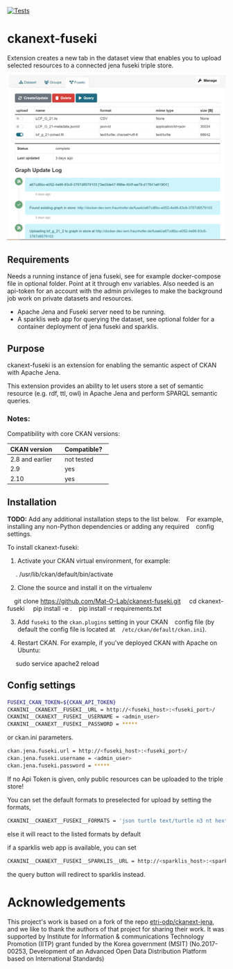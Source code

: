 [![Tests](https://github.com/Mat-O-Lab/ckanext-fuseki/actions/workflows/test.yml/badge.svg)](https://github.com/Mat-O-Lab/ckanext-fuseki/actions/workflows/test.yml)

# ckanext-fuseki

Extension creates a new tab in the dataset view that enables you to upload selected resources to a connected jena fuseki triple store. 

![image](ckan-fuseki.png)

## Requirements
Needs a running instance of jena fuseki, see for example docker-compose file in optional folder. 
Point at it through env variables. Also needed is an api-token for an account with the admin privileges to make the background job work on private datasets and resources.

* Apache Jena and Fuseki server need to be running.
* <optional> A sparklis web app for querying the dataset, see optional folder for a container deployment of jena fuseki and sparklis.

## Purpose

ckanext-fuseki is an extension for enabling the semantic aspect of CKAN with Apache Jena.

This extension provides an ability to let users store a set of semantic resource (e.g. rdf, ttl, owl) in Apache Jena and perform SPARQL semantic queries.

### Notes:

Compatibility with core CKAN versions:

| CKAN version    | Compatible?   |
| --------------- | ------------- |
| 2.8 and earlier  | not tested    |
| 2.9             | yes    |
| 2.10            | yes    |


## Installation

**TODO:** Add any additional installation steps to the list below.
   For example, installing any non-Python dependencies or adding any required
   config settings.

To install ckanext-fuseki:

1. Activate your CKAN virtual environment, for example:

     . /usr/lib/ckan/default/bin/activate

2. Clone the source and install it on the virtualenv

    git clone https://github.com/Mat-O-Lab/ckanext-fuseki.git
    cd ckanext-fuseki
    pip install -e .
   pip install -r requirements.txt

3. Add `fuseki` to the `ckan.plugins` setting in your CKAN
   config file (by default the config file is located at
   `/etc/ckan/default/ckan.ini`).

4. Restart CKAN. For example, if you've deployed CKAN with Apache on Ubuntu:

     sudo service apache2 reload


## Config settings

```bash
FUSEKI_CKAN_TOKEN=${CKAN_API_TOKEN}
CKANINI__CKANEXT__FUSEKI__URL = http://<fuseki_host>:<fuseki_port>/
CKANINI__CKANEXT__FUSEKI__USERNAME = <admin_user>
CKANINI__CKANEXT__FUSEKI__PASSWORD = *****
```
or ckan.ini parameters.
```bash
ckan.jena.fuseki.url = http://<fuseki_host>:<fuseki_port>/
ckan.jena.fuseki.username = <admin_user>
ckan.jena.fuseki.password = *****
```
If no Api Token is given, only public resources can be uploaded to the triple store!

You can set the default formats to preselected for upload by setting the formats,
```bash
CKANINI__CKANEXT__FUSEKI__FORMATS = 'json turtle text/turtle n3 nt hext trig longturtle xml json-ld ld+json'
```
else it will react to the listed formats by default

if a sparklis web app is available, you can set
```bash
CKANINI__CKANEXT__FUSEKI__SPARKLIS__URL = http://<sparklis_host>:<sparklis_port>/
```
the query button will redirect to sparklis instead.

# Acknowledgements

This project's work is based on a fork of the repo [etri-odp/ckanext-jena](https://github.com/etri-odp/ckanext-jena), and we like to thank the authors of that project for sharing their work.
It was supported by Institute for Information & communications Technology Promotion (IITP) grant funded by the Korea government (MSIT) (No.2017-00253, Development of an Advanced Open Data Distribution Platform based on International Standards)
